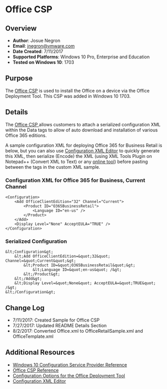 # Office CSP

## Overview
- **Author**: Josue Negron
- **Email**: jnegron@vmware.com
- **Date Created**: 7/11/2017
- **Supported Platforms**: Windows 10 Pro, Enterprise and Education
- **Tested on Windows 10**: 1703

## Purpose
<!-- Summary Start -->
The [Office CSP](https://docs.microsoft.com/en-us/windows/client-management/mdm/office-csp) is used to install the Office on a device via the Office Deployment Tool. This CSP was added in Windows 10 1703. 
<!-- Summary End -->
## Details
The [Office CSP ](https://docs.microsoft.com/en-us/windows/client-management/mdm/office-csp) allows customers to attach a serialized configuration XML within the Data tags to allow of auto download and installation of various Office 365 editions. 

A sample configuration XML for deploying Office 365 for Business Retail is below, but you can also use [Configuration XML Editor](https://officedev.github.io/Office-IT-Pro-Deployment-Scripts/XmlEditor.html) to quickly generate this XML, then serialize (Encode) the XML (using XML Tools Plugin on Notepad++ (Convert XML to Text) or any [online tool](http://coderstoolbox.net/string/#!encoding=xml&action=encode&charset=us_ascii)) before pasting between the <data></data> tags in the custom XML sample.

### Configuration XML for Office 365 for Business, Current Channel
    <Configuration>
    	<Add OfficeClientEdition="32" Channel="Current">
    		<Product ID="O365BusinessRetail">
    			<Language ID="en-us" />
    		</Product>
    	</Add>
    	<Display Level="None" AcceptEULA="TRUE" />
    </Configuration>

### Serialized Configuration
    &lt;Configuration&gt;
    	&lt;Add OfficeClientEdition=&quot;32&quot; Channel=&quot;Current&quot;&gt;
    		&lt;Product ID=&quot;O365BusinessRetail&quot;&gt;
    			&lt;Language ID=&quot;en-us&quot; /&gt;
    		&lt;/Product&gt;
    	&lt;/Add&gt;
    	&lt;Display Level=&quot;None&quot; AcceptEULA=&quot;TRUE&quot; /&gt;
    &lt;/Configuration&gt;

## Change Log
- 7/11/2017: Created Sample for Office CSP
- 7/27/2017: Updated README Details Section
- 8/2/2017: Converted Office.xml to OfficeRetailSample.xml and OfficeTemplate.xml


## Additional Resources
* [Windows 10 Configuration Service Provider Reference](http://aka.ms/CSPList)
* [Office CSP Reference](https://docs.microsoft.com/en-us/windows/client-management/mdm/office-csp)
* [Configuration Options for the Office Deployment Tool](https://technet.microsoft.com/en-us/library/jj219426.aspx)
* [Configuration XML Editor](https://officedev.github.io/Office-IT-Pro-Deployment-Scripts/XmlEditor.html)
